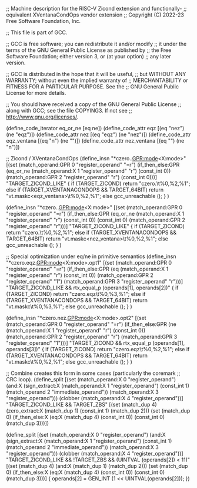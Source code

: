 ;; Machine description for the RISC-V Zicond extension and functionally-
;; equivalent XVentanaCondOps vendor extension
;; Copyright (C) 2022-23 Free Software Foundation, Inc.

;; This file is part of GCC.

;; GCC is free software; you can redistribute it and/or modify
;; it under the terms of the GNU General Public License as published by
;; the Free Software Foundation; either version 3, or (at your option)
;; any later version.

;; GCC is distributed in the hope that it will be useful,
;; but WITHOUT ANY WARRANTY; without even the implied warranty of
;; MERCHANTABILITY or FITNESS FOR A PARTICULAR PURPOSE.  See the
;; GNU General Public License for more details.

;; You should have received a copy of the GNU General Public License
;; along with GCC; see the file COPYING3.  If not see
;; <http://www.gnu.org/licenses/>.

(define_code_iterator eq_or_ne [eq ne])
(define_code_attr eqz [(eq "nez") (ne "eqz")])
(define_code_attr nez [(eq "eqz") (ne "nez")])
(define_code_attr eqz_ventana [(eq "n") (ne "")])
(define_code_attr nez_ventana [(eq "") (ne "n")])

;; Zicond / XVentanaCondOps
(define_insn "*czero.<eqz>.<GPR:mode><X:mode>"
  [(set (match_operand:GPR 0 "register_operand"                      "=r")
        (if_then_else:GPR (eq_or_ne (match_operand:X 1 "register_operand" "r")
                                    (const_int 0))
                          (match_operand:GPR 2 "register_operand"    "r")
                          (const_int 0)))]
  "TARGET_ZICOND_LIKE"
  {
    if (TARGET_ZICOND)
      return "czero.<eqz>\t%0,%2,%1";
    else if (TARGET_XVENTANACONDOPS && TARGET_64BIT)
      return "vt.maskc<eqz_ventana>\t%0,%2,%1";
    else
      gcc_unreachable ();
  }
)

(define_insn "*czero.<nez>.<GPR:mode><X:mode>"
  [(set (match_operand:GPR 0 "register_operand"                     "=r")
        (if_then_else:GPR (eq_or_ne (match_operand:X 1 "register_operand" "r")
                                    (const_int 0))
                          (const_int 0)
                          (match_operand:GPR 2 "register_operand"   "r")))]
  "TARGET_ZICOND_LIKE"
  {
    if (TARGET_ZICOND)
      return "czero.<nez>\t%0,%2,%1";
    else if (TARGET_XVENTANACONDOPS && TARGET_64BIT)
      return "vt.maskc<nez_ventana>\t%0,%2,%1";
    else
      gcc_unreachable ();
  }
)

;; Special optimization under eq/ne in primitive semantics
(define_insn "*czero.eqz.<GPR:mode><X:mode>.opt1"
  [(set (match_operand:GPR 0 "register_operand"                   "=r")
        (if_then_else:GPR (eq (match_operand:X 1 "register_operand" "r")
                              (const_int 0))
                          (match_operand:GPR 2 "register_operand" "1")
                          (match_operand:GPR 3 "register_operand" "r")))]
  "TARGET_ZICOND_LIKE && rtx_equal_p (operands[1], operands[2])"
  {
    if (TARGET_ZICOND)
      return "czero.eqz\t%0,%3,%1";
    else if (TARGET_XVENTANACONDOPS && TARGET_64BIT)
      return "vt.maskc\t%0,%3,%1";
    else
      gcc_unreachable ();
  }
)

(define_insn "*czero.nez.<GPR:mode><X:mode>.opt2"
  [(set (match_operand:GPR 0 "register_operand"                   "=r")
        (if_then_else:GPR (ne (match_operand:X 1 "register_operand" "r")
                              (const_int 0))
                          (match_operand:GPR 2 "register_operand" "r")
                          (match_operand:GPR 3 "register_operand" "1")))]
  "TARGET_ZICOND && rtx_equal_p (operands[1], operands[3])"
  {
    if (TARGET_ZICOND)
      return "czero.eqz\t%0,%2,%1";
    else if (TARGET_XVENTANACONDOPS && TARGET_64BIT)
      return "vt.maskc\t%0,%2,%1";
    else
      gcc_unreachable ();
  }
)

;; Combine creates this form in some cases (particularly the coremark
;; CRC loop).
(define_split
  [(set (match_operand:X 0 "register_operand")
	(and:X (sign_extract:X (match_operand:X 1 "register_operand")
			       (const_int 1)
			       (match_operand 2 "immediate_operand"))
	       (match_operand:X 3 "register_operand")))
   (clobber (match_operand:X 4 "register_operand"))]
  "TARGET_ZICOND_LIKE && TARGET_ZBS"
  [(set (match_dup 4) (zero_extract:X (match_dup 1) (const_int 1) (match_dup 2)))
   (set (match_dup 0) (if_then_else:X (eq:X (match_dup 4) (const_int 0))
				      (const_int 0)
				      (match_dup 3)))])

(define_split
  [(set (match_operand:X 0 "register_operand")
	(and:X (sign_extract:X (match_operand:X 1 "register_operand")
			       (const_int 1)
			       (match_operand 2 "immediate_operand"))
	       (match_operand:X 3 "register_operand")))
   (clobber (match_operand:X 4 "register_operand"))]
  "TARGET_ZICOND_LIKE && !TARGET_ZBS && (UINTVAL (operands[2]) < 11)"
  [(set (match_dup 4) (and:X (match_dup 1) (match_dup 2)))
   (set (match_dup 0) (if_then_else:X (eq:X (match_dup 4) (const_int 0))
				      (const_int 0)
				      (match_dup 3)))]
{
  operands[2] = GEN_INT (1 << UINTVAL(operands[2]));
})
